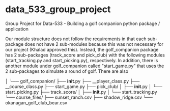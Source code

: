 # data_533_group_project
Group Project for Data-533 - Building a golf companion python package / application

Our module structure does not follow the requirements in that each sub-package does not have 2 sub-modules because this was not necessary for our project (Khalad approved this). Instead, the golf_companion package has 2 sub-packages (track_score and pick_club) with the following modules (start_tracking.py and start_picking.py), respectively. In addition, there is another module under golf_companion called "start_game.py" that uses the 2 sub-packages to simulate a round of golf. There are also 


│
└── golf_companion/
    ├── __init__.py
    ├── __player_class.py
    ├── __course_class.py
    ├── start_game.py
    ├── pick_club/
    │   ├──  __init__.py
    │   └──  start_picking.py
    ├── track_score/
    │   ├──  __init__.py
    │   └──  start_tracking.py
    └── course_files/
        ├── sunset_ranch.csv
        ├── shadow_ridge.csv
        └── okanagan_golf_club_bear.csv


